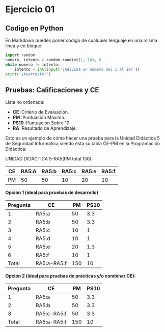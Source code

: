 # Ejercicio 01
## Codigo en Python

En Markdown puedes poner código de cualquier lenguaje en una  misma línea y en bloque:

```python
import random
numero, intento = random.randint(1, 10), 0
while numero != intento:
    intento = int(input('¡Adivina un número del 1 al 10!'))
print('¡Acertaste!')
```

## Pruebas: Calificaciones y CE

Lista no ordenada:

* **CE** :Criterio de Evaluación.
* **PM** :Puntuación Máxima.
* **PS10** :Puntuación Sobre 10
* **RA** :Resultado de Aprendizaje.


Esto es un ejemplo de cómo hacer una prueba para la Unidad Didáctica 5 de Seguridad Informática siendo ésta su tabla CE-PM en la Programación Didáctica: 


UNIDAD DIDÁCTICA 5-RA5(PM total 150):

| **CE** | **RA5:A** | **RA5:b** | **RA5:c** | **RA5:e** | **RA5:f** |
| ----- | --------- | --------- | --------- | --------- | --------- |
|  PM   |    50     |    50     |    10     |     20    |    10     |


**Opción 1 (ideal para pruebas de desarrollo)**

| **Pregunta** |     **CE**   | **PM** | **PS10** |
| ------------ | ------------ | ------ | -------- |
|     1        |  RA5:a       |   50   |    3.3   |
|     2        |  RA5:b       |   50   |    3.3   |
|     3        |  RA5:c       |   10   |     1    |
|     4        |  RA5:d       |   10   |     1    |
|     5        |  RA5:e       |   20   |    1.3   |
|     6        |  RA5:f       |   10   |     1    |
|    Total     |  RA5:a-RA5:f |   150  |    10    |

**Opción 2 (ideal para pruebas de prácticas y/o combinar CE):**

| **Pregunta** |     **CE**   | **PM** | **PS10** |
| ------------ | ------------ | ------ | -------- |
|     1        |  RA5:a       |   50   |    3.3   |
|     2        |  RA5:b       |   50   |    3.3   |
|     3        |  RA5:c-RA5:f |   50   |    3.3   |
|   Total      |  RA5:a-RA5:f |   150  |    10    |












